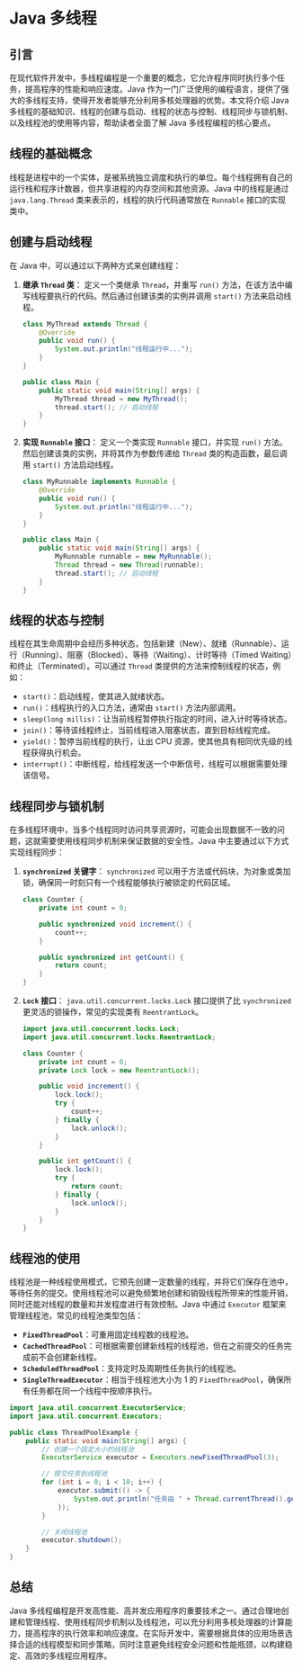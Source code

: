 # Java 多线程

## 引言

在现代软件开发中，多线程编程是一个重要的概念，它允许程序同时执行多个任务，提高程序的性能和响应速度。Java 作为一门广泛使用的编程语言，提供了强大的多线程支持，使得开发者能够充分利用多核处理器的优势。本文将介绍 Java 多线程的基础知识、线程的创建与启动、线程的状态与控制、线程同步与锁机制、以及线程池的使用等内容，帮助读者全面了解 Java 多线程编程的核心要点。

## 线程的基础概念

线程是进程中的一个实体，是被系统独立调度和执行的单位。每个线程拥有自己的运行栈和程序计数器，但共享进程的内存空间和其他资源。Java 中的线程是通过 `java.lang.Thread` 类来表示的，线程的执行代码通常放在 `Runnable` 接口的实现类中。

## 创建与启动线程

在 Java 中，可以通过以下两种方式来创建线程：

1. **继承 `Thread` 类**：
   定义一个类继承 `Thread`，并重写 `run()` 方法，在该方法中编写线程要执行的代码。然后通过创建该类的实例并调用 `start()` 方法来启动线程。

   ```java
   class MyThread extends Thread {
       @Override
       public void run() {
           System.out.println("线程运行中...");
       }
   }

   public class Main {
       public static void main(String[] args) {
           MyThread thread = new MyThread();
           thread.start(); // 启动线程
       }
   }
   ```

2. **实现 `Runnable` 接口**：
   定义一个类实现 `Runnable` 接口，并实现 `run()` 方法。然后创建该类的实例，并将其作为参数传递给 `Thread` 类的构造函数，最后调用 `start()` 方法启动线程。

   ```java
   class MyRunnable implements Runnable {
       @Override
       public void run() {
           System.out.println("线程运行中...");
       }
   }

   public class Main {
       public static void main(String[] args) {
           MyRunnable runnable = new MyRunnable();
           Thread thread = new Thread(runnable);
           thread.start(); // 启动线程
       }
   }
   ```

## 线程的状态与控制

线程在其生命周期中会经历多种状态，包括新建（New）、就绪（Runnable）、运行（Running）、阻塞（Blocked）、等待（Waiting）、计时等待（Timed Waiting）和终止（Terminated）。可以通过 `Thread` 类提供的方法来控制线程的状态，例如：

- `start()`：启动线程，使其进入就绪状态。
- `run()`：线程执行的入口方法，通常由 `start()` 方法内部调用。
- `sleep(long millis)`：让当前线程暂停执行指定的时间，进入计时等待状态。
- `join()`：等待该线程终止，当前线程进入阻塞状态，直到目标线程完成。
- `yield()`：暂停当前线程的执行，让出 CPU 资源，使其他具有相同优先级的线程获得执行机会。
- `interrupt()`：中断线程，给线程发送一个中断信号，线程可以根据需要处理该信号。

## 线程同步与锁机制

在多线程环境中，当多个线程同时访问共享资源时，可能会出现数据不一致的问题，这就需要使用线程同步机制来保证数据的安全性。Java 中主要通过以下方式实现线程同步：

1. **`synchronized` 关键字**：
   `synchronized` 可以用于方法或代码块，为对象或类加锁，确保同一时刻只有一个线程能够执行被锁定的代码区域。

   ```java
   class Counter {
       private int count = 0;

       public synchronized void increment() {
           count++;
       }

       public synchronized int getCount() {
           return count;
       }
   }
   ```

2. **`Lock` 接口**：
   `java.util.concurrent.locks.Lock` 接口提供了比 `synchronized` 更灵活的锁操作，常见的实现类有 `ReentrantLock`。

   ```java
   import java.util.concurrent.locks.Lock;
   import java.util.concurrent.locks.ReentrantLock;

   class Counter {
       private int count = 0;
       private Lock lock = new ReentrantLock();

       public void increment() {
           lock.lock();
           try {
               count++;
           } finally {
               lock.unlock();
           }
       }

       public int getCount() {
           lock.lock();
           try {
               return count;
           } finally {
               lock.unlock();
           }
       }
   }
   ```

## 线程池的使用

线程池是一种线程使用模式，它预先创建一定数量的线程，并将它们保存在池中，等待任务的提交。使用线程池可以避免频繁地创建和销毁线程所带来的性能开销，同时还能对线程的数量和并发程度进行有效控制。Java 中通过 `Executor` 框架来管理线程池，常见的线程池类型包括：

- **`FixedThreadPool`**：可重用固定线程数的线程池。
- **`CachedThreadPool`**：可根据需要创建新线程的线程池，但在之前提交的任务完成前不会创建新线程。
- **`ScheduledThreadPool`**：支持定时及周期性任务执行的线程池。
- **`SingleThreadExecutor`**：相当于线程池大小为 1 的 `FixedThreadPool`，确保所有任务都在同一个线程中按顺序执行。

```java
import java.util.concurrent.ExecutorService;
import java.util.concurrent.Executors;

public class ThreadPoolExample {
    public static void main(String[] args) {
        // 创建一个固定大小的线程池
        ExecutorService executor = Executors.newFixedThreadPool(3);

        // 提交任务到线程池
        for (int i = 0; i < 10; i++) {
            executor.submit(() -> {
                System.out.println("任务由 " + Thread.currentThread().getName() + " 执行");
            });
        }

        // 关闭线程池
        executor.shutdown();
    }
}
```

## 总结

Java 多线程编程是开发高性能、高并发应用程序的重要技术之一。通过合理地创建和管理线程、使用线程同步机制以及线程池，可以充分利用多核处理器的计算能力，提高程序的执行效率和响应速度。在实际开发中，需要根据具体的应用场景选择合适的线程模型和同步策略，同时注意避免线程安全问题和性能瓶颈，以构建稳定、高效的多线程应用程序。
